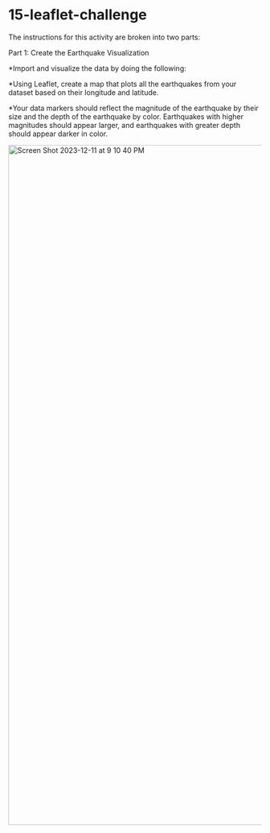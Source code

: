 # 15-leaflet-challenge

The instructions for this activity are broken into two parts:

Part 1: Create the Earthquake Visualization

*Import and visualize the data by doing the following:

*Using Leaflet, create a map that plots all the earthquakes from your dataset based on their longitude and latitude.

*Your data markers should reflect the magnitude of the earthquake by their size and the depth of the earthquake by color. Earthquakes with higher magnitudes should appear larger, and earthquakes with greater depth should appear darker in color.

<img width="1352" alt="Screen Shot 2023-12-11 at 9 10 40 PM" src="https://github.com/sambarbeyy/15-leaflet-challenge/assets/135924263/563acf7b-b0c3-4a48-9f99-0a57842440aa">
